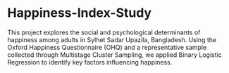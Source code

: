 # Happiness-Index-Study
This project explores the social and psychological determinants of happiness among adults in Sylhet Sadar Upazila, Bangladesh. Using the Oxford Happiness Questionnaire (OHQ) and a representative sample collected through Multistage Cluster Sampling, we applied Binary Logistic Regression to identify key factors influencing happiness.
